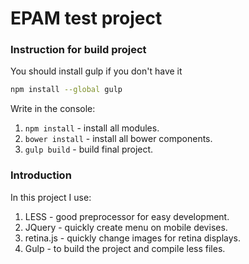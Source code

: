 # EPAM test project #


### Instruction for build project  ###

You should install gulp if you don't have it

```sh
npm install --global gulp
```

Write in the console:

1. `npm install` - install all modules.
2. `bower install` - install all bower components.
3. `gulp build` - build final project.

### Introduction  ###

In this project I use:

1. LESS - good preprocessor for easy development.
2. JQuery - quickly create menu on mobile devises.
3. retina.js - quickly change images for retina displays.
4. Gulp - to build the project and compile less files.